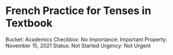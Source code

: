 # French Practice for Tenses in Textbook

Bucket: Academics
Checkbox: No
Importance: Important
Property: November 15, 2021
Status: Not Started
Urgency: Not Urgent